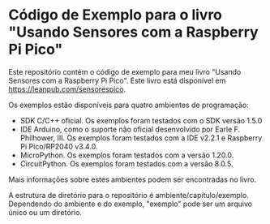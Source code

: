 # Código de Exemplo para o livro "Usando Sensores com a Raspberry Pi Pico"

Este repositório contém o código de exemplo para meu livro "Usando Sensores com a Raspberry Pi Pico". Este livro está disponível em https://leanpub.com/sensorespico.

Os exemplos estão disponíveis para quatro ambientes de programação:


* SDK C/C++ oficial. Os exemplos foram testados com o SDK versão 1.5.0
* IDE Arduino, como o suporte não oficial desenvolvido por Earle F. Philhower, III. Os exemplos foram testados com a IDE v2.2.1 e Raspberry Pi Pico/RP2040 v3.4.0.
* MicroPython. Os exemplos foram testados com a versão 1.20.0.
* CircuitPython. Os exemplos foram testados com a versão 8.0.5.

Mais informações sobre estes ambientes podem ser encontradas no livro.

A estrutura de diretório para o repositório é ambiente/capítulo/exemplo. Dependendo do ambiente e do exemplo, "exemplo" pode ser um arquivo único ou um diretório.
